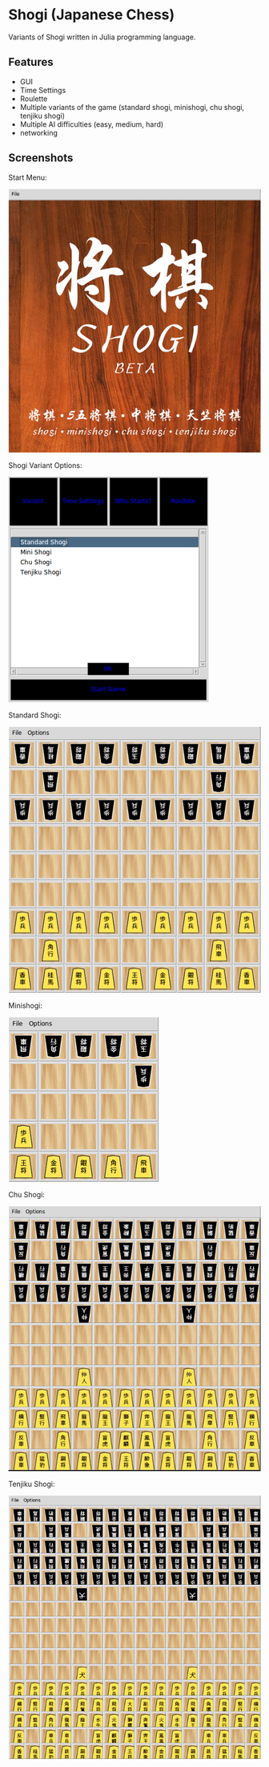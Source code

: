 # Shogi (Japanese Chess)
Variants of Shogi written in Julia programming language. 

## Features
- GUI
- Time Settings
- Roulette
- Multiple variants of the game (standard shogi, minishogi, chu shogi, tenjiku shogi)
- Multiple AI difficulties (easy, medium, hard)
- networking


## Screenshots
Start Menu:

![solarized palette](https://github.com/scc23/Shogi-Game/blob/master/screenshots/shogiMenu.png)




Shogi Variant Options:

![solarized palette](https://github.com/scc23/Shogi-Game/blob/master/screenshots/shogiOptions.png)




Standard Shogi:

![solarized palette](https://github.com/scc23/Shogi-Game/blob/master/screenshots/standardShogi.png)




Minishogi:

![solarized palette](https://github.com/scc23/Shogi-Game/blob/master/screenshots/miniShogi.png)




Chu Shogi:

![solarized palette](https://github.com/scc23/Shogi-Game/blob/master/screenshots/chuShogi.png)




Tenjiku Shogi:

![solarized palette](https://github.com/scc23/Shogi-Game/blob/master/screenshots/tenjikuShogi.png)
